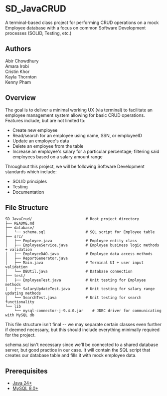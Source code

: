 # SD_JavaCRUD
A terminal-based class project for performing CRUD operations on a mock Employee database with a focus on common Software Development processes (SOLID, Testing, etc.)

## Authors

Abir Chowdhury  
Amara Irobi  
Cristin Khor  
Kayla Thornton  
Kenny Pham  


## Overview

The goal is to deliver a minimal working UX (via terminal) to facilitate an employee management system allowing for basic CRUD operations. Features include, but are not limited to:

- Create new employee
- Read/search for an employee using name, SSN, or employeeID
- Update an employee's data
- Delete an employee from the table
- Increase an employee's salary for a particular percentage; filtering said employees based on a salary amount range

Throughout this project, we will be following Software Development standards which include:

- SOLID principles
- Testing
- Documentation

## File Structure
```
SD_JavaCrud/                        # Root project directory
├── README.md
├── database/
│   └── schema.sql                  # SQL script for Employee table
├── src/
│   ├── Employee.java               # Employee entity class
│   ├── EmployeeService.java        # Employee business logic methods + validation
│   ├── EmployeeDAO.java            # Employee data access methods
│   ├── ReportGenerator.java 
│   ├── Main.java                   # Terminal UI + user input validation
│   └── DBUtil.java                 # Database connection
├── test/
│   ├── EmployeeTest.java           # Unit testing for Employee methods
│   ├── SalaryUpdateTest.java       # Unit testing for salary range updating methods
│   └── SearchTest.java             # Unit testing for search functionality
└── lib
    └── mysql-connector-j-9.4.0.jar    # JDBC driver for communicating with MySQL db
```

This file structure isn't final -- we may separate certain classes even further if deemed necessary, but this should include everything minimally required for the project.

schema.sql isn't necessary since we'll be connected to a shared database server, but good practice in our case. It will contain the SQL script that creates our database table and fills it with mock employee data. 

## Prerequisites

- [Java 24+](https://www.java.com/en/download/manual.jsp)
- [MySQL 8.0+](https://dev.mysql.com/downloads/installer/)